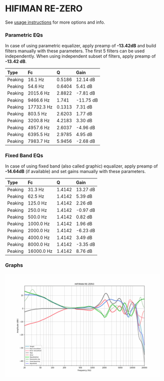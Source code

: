 # HIFIMAN RE-ZERO
See [usage instructions](https://github.com/jaakkopasanen/AutoEq#usage) for more options and info.

### Parametric EQs
In case of using parametric equalizer, apply preamp of **-13.42dB** and build filters manually
with these parameters. The first 5 filters can be used independently.
When using independent subset of filters, apply preamp of **-13.42 dB**.

| Type    | Fc         |      Q | Gain      |
|:--------|:-----------|:-------|:----------|
| Peaking | 16.1 Hz    | 0.5186 | 12.14 dB  |
| Peaking | 54.6 Hz    | 0.6404 | 5.41 dB   |
| Peaking | 2015.6 Hz  | 2.8822 | -7.81 dB  |
| Peaking | 9466.6 Hz  | 1.741  | -11.75 dB |
| Peaking | 17732.3 Hz | 0.1313 | 7.31 dB   |
| Peaking | 803.5 Hz   | 2.6203 | 1.77 dB   |
| Peaking | 3200.8 Hz  | 4.2183 | 3.30 dB   |
| Peaking | 4957.6 Hz  | 2.6037 | -4.96 dB  |
| Peaking | 6395.5 Hz  | 2.9785 | 4.95 dB   |
| Peaking | 7983.7 Hz  | 5.9456 | -2.68 dB  |

### Fixed Band EQs
In case of using fixed band (also called graphic) equalizer, apply preamp of **-14.64dB**
(if available) and set gains manually with these parameters.

| Type    | Fc         |      Q | Gain     |
|:--------|:-----------|:-------|:---------|
| Peaking | 31.3 Hz    | 1.4142 | 13.27 dB |
| Peaking | 62.5 Hz    | 1.4142 | 5.39 dB  |
| Peaking | 125.0 Hz   | 1.4142 | 2.26 dB  |
| Peaking | 250.0 Hz   | 1.4142 | -0.97 dB |
| Peaking | 500.0 Hz   | 1.4142 | 0.82 dB  |
| Peaking | 1000.0 Hz  | 1.4142 | 1.96 dB  |
| Peaking | 2000.0 Hz  | 1.4142 | -6.23 dB |
| Peaking | 4000.0 Hz  | 1.4142 | 3.49 dB  |
| Peaking | 8000.0 Hz  | 1.4142 | -3.35 dB |
| Peaking | 16000.0 Hz | 1.4142 | 8.76 dB  |

### Graphs
![](./HIFIMAN%20RE-ZERO.png)